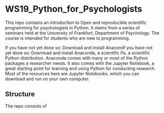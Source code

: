 # WS19_Python_for_Psychologists

This repo contains an introduction to Open and reproducible scientific programming for psychologists in Python. It stems from a series of seminars held at the University of Frankfurt, Department of Psychology. 
The course is intended for students who are new to programming. 

If you have not yet done so: Download and install Anacondf you have not yet done so: Download and install Anaconda, a scientific Pa, a scientific Python distribution. Anaconda comes with many or most of the Python packages a researcher needs. It also comes with the Jupyter Notebook, a great starting point for learning and using Python for conducting research. Most of the resources here are Jupyter Notebooks, which you can download and run on your own computer.

## Structure
The repo consists of 
